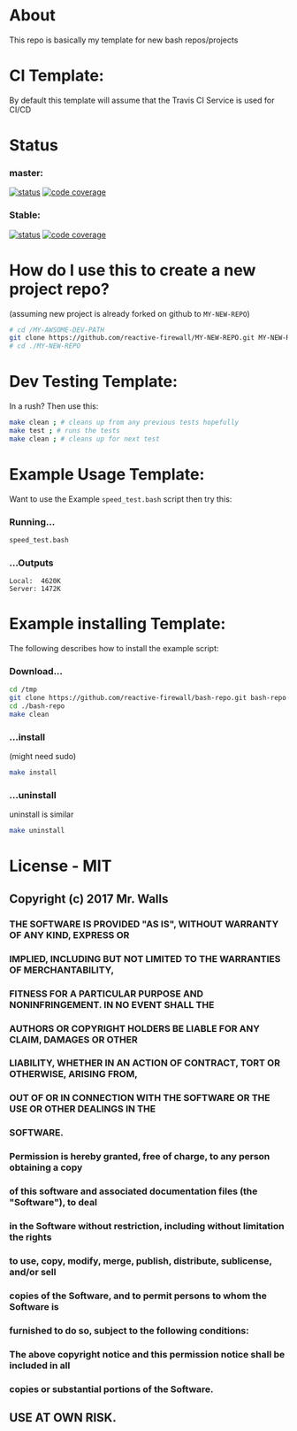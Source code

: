 # About
This repo is basically my template for new bash repos/projects

# CI Template:

By default this template will assume that the Travis CI Service is used for CI/CD

# Status

### master:
[![status](https://travis-ci.org/reactive-firewall/bash-repo.svg?branch=master)](https://travis-ci.org/reactive-firewall/bash-repo)
[![code coverage](https://codecov.io/gh/reactive-firewall/bash-repo/branch/master/graph/badge.svg)](https://codecov.io/gh/reactive-firewall/bash-repo/branch/master/)

### Stable:
[![status](https://travis-ci.org/reactive-firewall/bash-repo.svg?branch=stable)](https://travis-ci.org/reactive-firewall/bash-repo)
[![code coverage](https://codecov.io/gh/reactive-firewall/bash-repo/branch/stable/graph/badge.svg)](https://codecov.io/gh/reactive-firewall/bash-repo/branch/stable/)

# How do I use this to create a new project repo?

(assuming new project is already forked on github to `MY-NEW-REPO`)

```bash
# cd /MY-AWSOME-DEV-PATH
git clone https://github.com/reactive-firewall/MY-NEW-REPO.git MY-NEW-REPO
# cd ./MY-NEW-REPO
```

# Dev Testing Template:

In a rush? Then use this:

```bash
make clean ; # cleans up from any previous tests hopefully
make test ; # runs the tests
make clean ; # cleans up for next test
```

# Example Usage Template:

Want to use the Example `speed_test.bash` script then try this:

### Running...

```bash
speed_test.bash
```

### ...Outputs

```plain
Local:  4620K
Server: 1472K
```

# Example installing Template:

The following describes how to install the example script:

### Download...

```bash
cd /tmp
git clone https://github.com/reactive-firewall/bash-repo.git bash-repo
cd ./bash-repo
make clean
```

### ...install

(might need sudo)

```bash
make install
```

### ...uninstall

uninstall is similar

```bash
make uninstall
```

# License - MIT

## Copyright (c) 2017 Mr. Walls
### 
### THE SOFTWARE IS PROVIDED "AS IS", WITHOUT WARRANTY OF ANY KIND, EXPRESS OR
### IMPLIED, INCLUDING BUT NOT LIMITED TO THE WARRANTIES OF MERCHANTABILITY,
### FITNESS FOR A PARTICULAR PURPOSE AND NONINFRINGEMENT. IN NO EVENT SHALL THE
### AUTHORS OR COPYRIGHT HOLDERS BE LIABLE FOR ANY CLAIM, DAMAGES OR OTHER
### LIABILITY, WHETHER IN AN ACTION OF CONTRACT, TORT OR OTHERWISE, ARISING FROM,
### OUT OF OR IN CONNECTION WITH THE SOFTWARE OR THE USE OR OTHER DEALINGS IN THE
### SOFTWARE.
###
### Permission is hereby granted, free of charge, to any person obtaining a copy
### of this software and associated documentation files (the "Software"), to deal
### in the Software without restriction, including without limitation the rights
### to use, copy, modify, merge, publish, distribute, sublicense, and/or sell
### copies of the Software, and to permit persons to whom the Software is
### furnished to do so, subject to the following conditions:
###
### The above copyright notice and this permission notice shall be included in all
### copies or substantial portions of the Software.

## USE AT OWN RISK.

